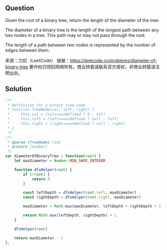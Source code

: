 ## Question
Given the root of a binary tree, return the length of the diameter of the tree.

The diameter of a binary tree is the length of the longest path between any two nodes in a tree. This path may or may not pass through the root.

The length of a path between two nodes is represented by the number of edges between them.

来源：力扣（LeetCode）
链接：https://leetcode.cn/problems/diameter-of-binary-tree
著作权归领扣网络所有。商业转载请联系官方授权，非商业转载请注明出处。

## Solution
```javascript
/**
 * Definition for a binary tree node.
 * function TreeNode(val, left, right) {
 *     this.val = (val===undefined ? 0 : val)
 *     this.left = (left===undefined ? null : left)
 *     this.right = (right===undefined ? null : right)
 * }
 */
/**
 * @param {TreeNode} root
 * @return {number}
 */
var diameterOfBinaryTree = function(root) {
    let maxDiameter = Number.MIN_SAFE_INTEGER

    function dfsHelper(root) {
        if (!root) {
            return 0
        }

        const leftDepth = dfsHelper(root.left, maxDiameter)
        const rightDepth = dfsHelper(root.right, maxDiameter)

        maxDiameter = Math.max(maxDiameter, leftDepth + rightDepth + 1)

        return Math.max(leftDepth, rightDepth) + 1
    }

    dfsHelper(root)

    return maxDiameter - 1
};
```